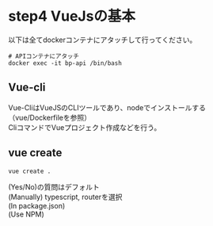 # step4 VueJsの基本

以下は全てdockerコンテナにアタッチして行ってください。
```$xslt
# APIコンテナにアタッチ
docker exec -it bp-api /bin/bash
```

## Vue-cli
Vue-CliはVueJSのCLIツールであり、nodeでインストールする（vue/Dockerfileを参照）  
CliコマンドでVueプロジェクト作成などを行う。

## vue create
```$xslt
vue create .
```
(Yes/No)の質問はデフォルト  
(Manually) typescript, routerを選択  
(In package.json)  
(Use NPM)